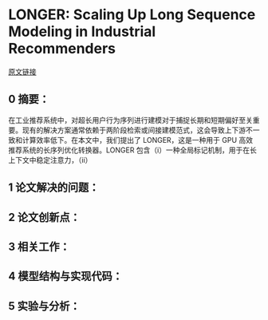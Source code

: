 # LONGER: Scaling Up Long Sequence Modeling in Industrial Recommenders
[原文链接](https://doi.org/10.1145/3383313.3412236)
## 0 摘要：
在工业推荐系统中，对超长用户行为序列进行建模对于捕捉长期和短期偏好至关重要。现有的解决方案通常依赖于两阶段检索或间接建模范式，这会导致上下游不一致和计算效率低下。在本文中，我们提出了 LONGER，这是一种用于 GPU 高效推荐系统的长序列优化转换器。LONGER 包含（i）一种全局标记机制，用于在长上下文中稳定注意力，（ii）
## 1 论文解决的问题：

## 2 论文创新点：

## 3 相关工作：

## 4 模型结构与实现代码：


## 5 实验与分析：

<!--stackedit_data:
eyJoaXN0b3J5IjpbMTIwNjcyMTQ0NF19
-->